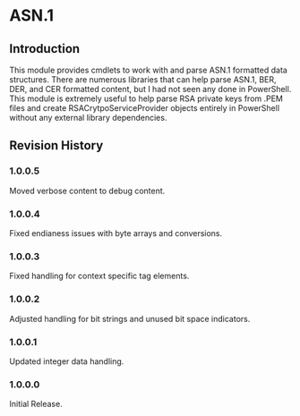 # ASN.1

## Introduction
This module provides cmdlets to work with and parse ASN.1 formatted data structures. There are numerous libraries that can help parse
ASN.1, BER, DER, and CER formatted content, but I had not seen any done in PowerShell. This module is extremely useful to help parse
RSA private keys from .PEM files and create RSACrytpoServiceProvider objects entirely in PowerShell without any external library dependencies.

## Revision History

### 1.0.0.5
Moved verbose content to debug content.

### 1.0.0.4
Fixed endianess issues with byte arrays and conversions.

### 1.0.0.3
Fixed handling for context specific tag elements. 

### 1.0.0.2
Adjusted handling for bit strings and unused bit space indicators.

### 1.0.0.1
Updated integer data handling.

### 1.0.0.0
Initial Release.